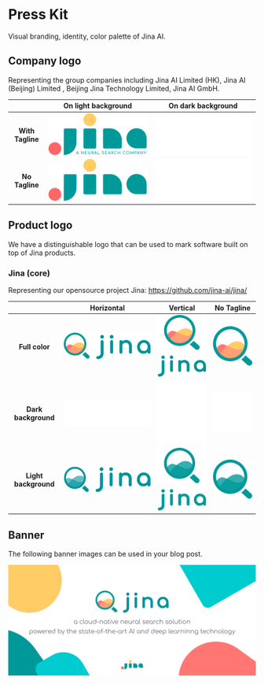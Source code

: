 # Press Kit

Visual branding, identity, color palette of Jina AI.

## Company logo

Representing the group companies including Jina AI Limited (HK), Jina AI (Beijing) Limited , Beijing Jina Technology Limited, Jina AI GmbH. 

| |**On light background** | **On dark background** |
|:---: | :---: | :---: |
| **With Tagline** |  ![](logo-company/logo-with-text/light-bg/Company%20logo_info_light.svg) | ![](logo-company/logo-with-text/dark-bg/Company%20logo_info_Dark.svg)|
| **No Tagline** | ![](logo-company/logo/light-bg/Company%20logo_light.svg) | ![](logo-company/logo/dark-bg/Company%20logo_Dark.svg)|


## Product logo

We have a distinguishable logo that can be used to mark software built on top of Jina products.

### Jina (core)

Representing our opensource project Jina: https://github.com/jina-ai/jina/

| | **Horizontal** | **Vertical** | **No Tagline** |
| :---: | :---: | :---: | :---: |
| **Full color** | ![](logo-product/jina-core/horizontal-layout/colored//Product%20logo_Core_vertical_colorful.svg) | ![](logo-product/jina-core/vertical-layout/colorful//Product%20logo_Core_Horizontal_colorful.svg)| ![](logo-product/jina-core/logo-only/colored//Product%20logo_Core_Colorful.svg) |
| **Dark background** | ![](logo-product/jina-core/horizontal-layout/dark-bg//Product%20logo_Core_vertical_dark.svg) | ![](logo-product/jina-core/vertical-layout/dark//Product%20logo_Core_Horizontal_dark.svg) | ![](logo-product/jina-core/logo-only/dark-bg//Product%20logo_Core_Dark.svg) |
| **Light background** | ![](logo-product/jina-core/horizontal-layout/light-bg//Product%20logo_Core_vertical_light.svg) | ![](logo-product/jina-core/vertical-layout/light//Product%20logo_Core_Horizontal_light.svg) | ![](logo-product/jina-core/logo-only/light-bg//Product%20logo_Core_light.svg) |



## Banner

The following banner images can be used in your blog post.

![](social/banner.jpg)
